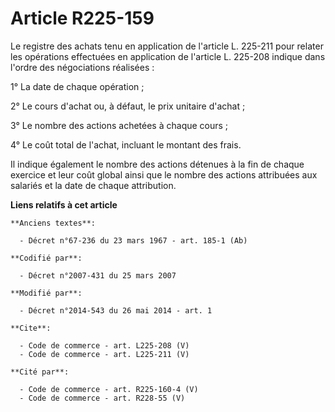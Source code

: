 # Article R225-159

Le registre des achats tenu en application de l'article L. 225-211 pour relater les opérations effectuées en application de
l'article L. 225-208 indique dans l'ordre des négociations réalisées : 

1° La date de chaque opération ; 

2° Le cours d'achat ou, à défaut, le prix unitaire d'achat ; 

3° Le nombre des actions achetées à chaque cours ; 

4° Le coût total de l'achat, incluant le montant des frais. 

Il indique également le nombre des actions détenues à la fin de chaque exercice et leur coût global ainsi que le nombre des
actions attribuées aux salariés et la date de chaque attribution.

**Liens relatifs à cet article**

	**Anciens textes**:

	  - Décret n°67-236 du 23 mars 1967 - art. 185-1 (Ab)

	**Codifié par**:

	  - Décret n°2007-431 du 25 mars 2007

	**Modifié par**:

	  - Décret n°2014-543 du 26 mai 2014 - art. 1

	**Cite**:

	  - Code de commerce - art. L225-208 (V)
	  - Code de commerce - art. L225-211 (V)

	**Cité par**:

	  - Code de commerce - art. R225-160-4 (V)
	  - Code de commerce - art. R228-55 (V)
